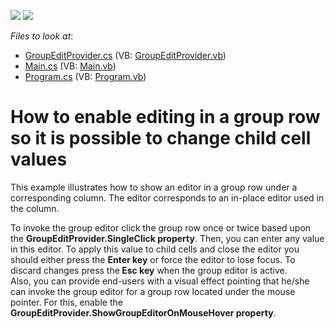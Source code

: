 <!-- default badges list -->
[![](https://img.shields.io/badge/Open_in_DevExpress_Support_Center-FF7200?style=flat-square&logo=DevExpress&logoColor=white)](https://supportcenter.devexpress.com/ticket/details/E3036)
[![](https://img.shields.io/badge/📖_How_to_use_DevExpress_Examples-e9f6fc?style=flat-square)](https://docs.devexpress.com/GeneralInformation/403183)
<!-- default badges end -->
<!-- default file list -->
*Files to look at*:

* [GroupEditProvider.cs](./CS/WindowsApplication3/GroupEditProvider.cs) (VB: [GroupEditProvider.vb](./VB/WindowsApplication3/GroupEditProvider.vb))
* [Main.cs](./CS/WindowsApplication3/Main.cs) (VB: [Main.vb](./VB/WindowsApplication3/Main.vb))
* [Program.cs](./CS/WindowsApplication3/Program.cs) (VB: [Program.vb](./VB/WindowsApplication3/Program.vb))
<!-- default file list end -->
# How to enable editing in a group row so it is possible to change child cell values 


<p>This example illustrates how to show an editor in a group row under a corresponding column. The editor corresponds to an in-place editor used in the column. </p><p>To invoke the group editor click the group row once or twice based upon the <strong>GroupEditProvider.SingleClick property</strong>. Then, you can enter any value in this editor. To apply this value to child cells and close the editor you should either press the <strong>Enter key</strong> or force the editor to lose focus. To discard changes press the<strong> Esc key</strong> when the group editor is active. <br />
Also, you can provide  end-users with a visual effect pointing that he/she can invoke the group editor for a group row located under the mouse pointer. For this, enable the  <strong>GroupEditProvider.ShowGroupEditorOnMouseHover property</strong>.</p>

<br/>


